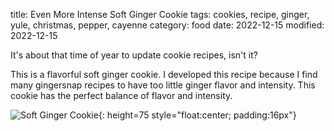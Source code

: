 title: Even More Intense Soft Ginger Cookie
tags: cookies, recipe, ginger, yule, christmas, pepper, cayenne
category: food
date: 2022-12-15
modified: 2022-12-15

It's about that time of year to update cookie recipes, isn't it?

This is a flavorful soft ginger cookie.   I developed this recipe because I find many gingersnap recipes to have too little ginger flavor and intensity.  This cookie has the perfect balance of flavor and intensity.

![Soft Ginger Cookie]({static}/images/2022/IMG_4337.jpeg){: height=75 style="float:center; padding:16px"}

<!-- PELICAN_END_SUMMARY -->

<script src="https://gist.github.com/jac18281828/3725902a48865873a145a24bb2692e3f.js"></script>
